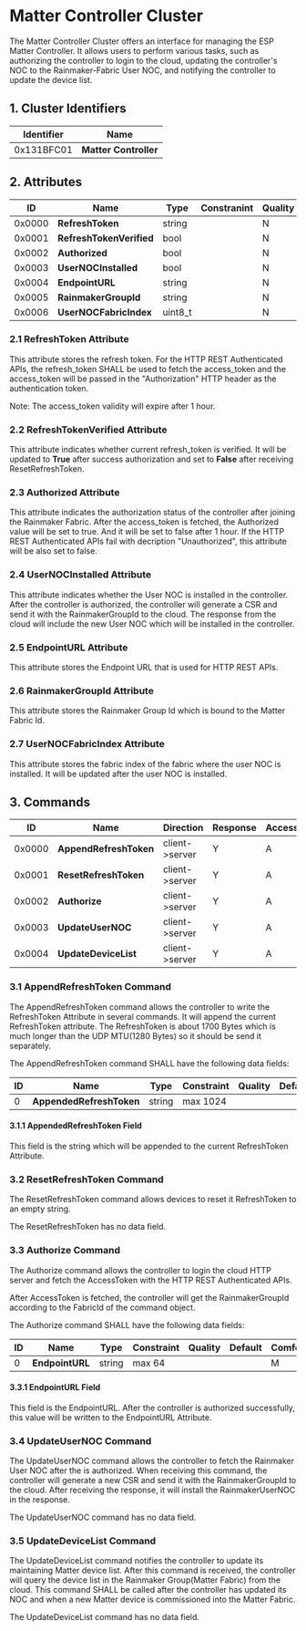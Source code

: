 # Matter Controller Cluster

The Matter Controller Cluster offers an interface for managing the ESP Matter Controller. It allows users to perform various tasks, such as authorizing the controller to login to the cloud, updating the controller's NOC to the Rainmaker-Fabric User NOC, and notifying the controller to update the device list.

## 1. Cluster Identifiers

| Identifier | Name                  |
|------------|-----------------------|
| 0x131BFC01 | **Matter Controller** |

## 2. Attributes

| ID     | Name                     | Type    | Constranint | Quality | Default | Access | Conformance |
|--------|--------------------------|---------|-------------|---------|---------|--------|-------------|
| 0x0000 | **RefreshToken**         | string  |             | N       |         | R V    | M           |
| 0x0001 | **RefreshTokenVerified** | bool    |             | N       | false   | R V    | M           |
| 0x0002 | **Authorized**           | bool    |             | N       | false   | R V    | M           |
| 0x0003 | **UserNOCInstalled**     | bool    |             | N       | false   | R V    | M           |
| 0x0004 | **EndpointURL**          | string  |             | N       |         | R V    | M           |
| 0x0005 | **RainmakerGroupId**     | string  |             | N       |         | R V    | M           |
| 0x0006 | **UserNOCFabricIndex**   | uint8_t |             | N       |         | R V    | M           |

### 2.1 RefreshToken Attribute

This attribute stores the refresh token. For the HTTP REST Authenticated APIs, the refresh_token SHALL be used to fetch the access_token and the access_token will be passed in the "Authorization" HTTP header as the authentication token.

Note: The access_token validity will expire after 1 hour.

### 2.2 RefreshTokenVerified Attribute

This attribute indicates whether current refresh_token is verified. It will be updated to **True** after success authorization and set to **False** after receiving ResetRefreshToken.

### 2.3 Authorized Attribute

This attribute indicates the authorization status of the controller after joining the Rainmaker Fabric. After the access_token is fetched, the Authorized value will be set to true. And it will be set to false after 1 hour. If the HTTP REST Authenticated APIs fail with decription "Unauthorized", this attribute will be also set to false.

### 2.4 UserNOCInstalled Attribute

This attribute indicates whether the User NOC is installed in the controller. After the controller is authorized, the controller will generate a CSR and send it with the RainmakerGroupId to the cloud. The response from the cloud will include the new User NOC which will be installed in the controller.

### 2.5 EndpointURL Attribute

This attribute stores the Endpoint URL that is used for HTTP REST APIs.

### 2.6 RainmakerGroupId Attribute

This attribute stores the Rainmaker Group Id which is bound to the Matter Fabric Id.

### 2.7 UserNOCFabricIndex Attribute

This attribute stores the fabric index of the fabric where the user NOC is installed. It will be updated after the user NOC is installed.

## 3. Commands

| ID     | Name                     | Direction      | Response | Access | Conformance |
|--------|--------------------------|----------------|----------|--------|-------------|
| 0x0000 | **AppendRefreshToken**   | client->server | Y        | A      | M           |
| 0x0001 | **ResetRefreshToken**    | client->server | Y        | A      | M           |
| 0x0002 | **Authorize**            | client->server | Y        | A      | M           |
| 0x0003 | **UpdateUserNOC**        | client->server | Y        | A      | M           |
| 0x0004 | **UpdateDeviceList**     | client->server | Y        | A      | M           |


### 3.1 AppendRefreshToken Command

The AppendRefreshToken command allows the controller to write the RefreshToken Attribute in several commands. It will append the current RefreshToken attribute. The RefreshToken is about 1700 Bytes which is much longer than the UDP MTU(1280 Bytes) so it should be send it separately.

The AppendRefreshToken command SHALL have the following data fields:

| ID | Name                     | Type   | Constraint | Quality | Default | Comformance |
|----|--------------------------|--------|------------|---------|---------|-------------|
| 0  | **AppendedRefreshToken** | string |  max 1024  |         |         | M           |

#### 3.1.1 AppendedRefreshToken Field

This field is the string which will be appended to the current RefreshToken Attribute.

### 3.2 ResetRefreshToken Command

The ResetRefreshToken command allows devices to reset it RefreshToken to an empty string.

The ResetRefreshToken has no data field.

### 3.3 Authorize Command

The Authorize command allows the controller to login the cloud HTTP server and fetch the AccessToken with the HTTP REST Authenticated APIs.

After AccessToken is fetched, the controller will get the RainmakerGroupId according to the FabricId of the command object.

The Authorize command SHALL have the following data fields:

| ID | Name             | Type   | Constraint | Quality | Default | Comformance |
|----|------------------|--------|------------|---------|---------|-------------|
| 0  | **EndpointURL**  | string |  max 64    |         |         | M           |

#### 3.3.1 EndpointURL Field

This field is the EndpointURL. After the controller is authorized successfully, this value will be written to the EndpointURL Attribute.

### 3.4 UpdateUserNOC Command

The UpdateUserNOC command allows the controller to fetch the Rainmaker User NOC after the is authorized. When receiving this command, the controller will generate a new CSR and send it with the RainmakerGroupId to the cloud. After receiving the response, it will install the RainmakerUserNOC in the response.

The UpdateUserNOC command has no data field.

### 3.5 UpdateDeviceList Command

The UpdateDeviceList command notifies the controller to update its maintaining Matter device list. After this command is received, the controller will query the device list in the Rainmaker Group(Matter Fabric) from the cloud. This command SHALL be called after the controller has updated its NOC and when a new Matter device is commissioned into the Matter Fabric.

The UpdateDeviceList command has no data field.
